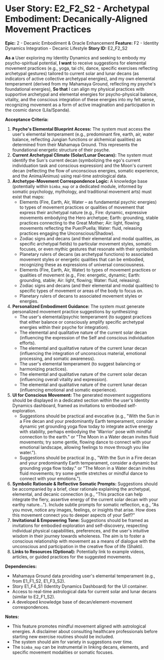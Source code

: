 # User Story: E2_F2_S2 - Archetypal Embodiment: Decanically-Aligned Movement Practices

**Epic:** 2 - Decanic Embodiment & Oracle Enhancement
**Feature:** F2 - Identity Dynamics Integration - Decanic Lifestyle
**Story ID:** E2_F2_S2

**As a** User exploring my Identity Dynamics and seeking to embody my psycho-spiritual potential,
**I want** to receive suggestions for elemental movement practices (e.g., yoga, tai chi, dance, specific exercises reflecting archetypal gestures) tailored to current solar and lunar decans (as indicators of active collective archetypal energies), and my own elemental temperament (derived from my Mahamaya Ground, reflecting my psyche's foundational energies),
**So that** I can align my physical practices with supportive archetypal and elemental energies for psycho-physical balance, vitality, and the conscious integration of these energies into my felt sense, recognizing movement as a form of active imagination and participation in the cosmic dance (Lila/Spanda).

**Acceptance Criteria:**

1.  **Psyche's Elemental Blueprint Access:** The system must access the user's elemental temperament (e.g., predominant fire, earth, air, water balance, reflecting Jungian functions or alchemical qualities) as determined from their Mahamaya Ground. This represents the foundational energetic structure of their psyche.
2.  **Current Archetypal Climate (Solar/Lunar Decans):** The system must identify the Sun's current decan (symbolizing the ego's current individuation task and conscious expression) and the Moon's current decan (reflecting the flow of unconscious energies, somatic experience, and the Anima/Animus) using real-time astrological data.
3.  **Archetype-Movement Correspondence Logic:** A knowledge base (potentially within `bimba_map` or a dedicated module, informed by somatic psychology, mythology, and traditional movement arts) must exist that maps:
    *   Elements (Fire, Earth, Air, Water – as fundamental psychic energies) to types of movement practices or qualities of movement that express their archetypal nature (e.g., Fire: dynamic, expressive movements embodying the Hero archetype; Earth: grounding, stable practices connecting to the Great Mother; Air: light, flowing movements reflecting the Puer/Puella; Water: fluid, releasing practices engaging the Unconscious/Shadow).
    *   Zodiac signs and decans (and their elemental and modal qualities, as specific archetypal fields) to particular movement styles, somatic focuses, or even mythic gestures that resonate with their symbolism.
    *   Planetary rulers of decans (as archetypal functions) to associated movement styles or energetic qualities that can be embodied, recognizing these as expressions of universal consciousness.
    *   Elements (Fire, Earth, Air, Water) to types of movement practices or qualities of movement (e.g., Fire: energetic, dynamic; Earth: grounding, stable; Air: light, flowing; Water: fluid, releasing).
    *   Zodiac signs and decans (and their elemental and modal qualities) to specific types of movement or areas of the body to focus on.
    *   Planetary rulers of decans to associated movement styles or energies.
4.  **Personalized Embodiment Guidance:** The system must generate personalized movement practice suggestions by synthesizing:
    *   The user's elemental/psychic temperament (to suggest practices that either balance or consciously amplify specific archetypal energies within their psyche for integration).
    *   The elemental and qualitative nature of the current solar decan (influencing the expression of the Self and conscious individuation efforts).
    *   The elemental and qualitative nature of the current lunar decan (influencing the integration of unconscious material, emotional processing, and somatic awareness).
    *   The user's elemental temperament (to suggest balancing or harmonizing practices).
    *   The elemental and qualitative nature of the current solar decan (influencing overall vitality and expression).
    *   The elemental and qualitative nature of the current lunar decan (influencing emotional and somatic experience).
5.  **UI for Conscious Movement:** The generated movement suggestions should be displayed in a dedicated section within the user's Identity Dynamics dashboard, framed as invitations to embodied self-exploration.
    *   Suggestions should be practical and evocative (e.g., "With the Sun in a Fire decan and your predominantly Earth temperament, consider a dynamic yet grounding yoga flow today to integrate active energy with stability, perhaps embodying the 'Warrior' pose with mindful connection to the earth." or "The Moon in a Water decan invites fluid movements; try some gentle, flowing dance to connect with your emotional landscape, allowing feelings to move through you like water.").
    *   Suggestions should be practical (e.g., "With the Sun in a Fire decan and your predominantly Earth temperament, consider a dynamic but grounding yoga flow today." or "The Moon in a Water decan invites fluid movements; try some gentle stretches or mindful dance to connect with your emotions.").
6.  **Symbolic Rationale & Reflective Somatic Prompts:** Suggestions should be accompanied by a brief, clear rationale explaining the archetypal, elemental, and decanic connection (e.g., "This practice can help integrate the fiery, assertive energy of the current solar decan with your earthy nature..."). Include subtle prompts for somatic reflection, e.g., "As you move, notice any images, feelings, or insights that arise. How does this movement connect you to deeper aspects of your Self?"
7.  **Invitational & Empowering Tone:** Suggestions should be framed as invitations for embodied exploration and self-discovery, respecting individual physical capabilities, preferences, and the user's intuitive wisdom in their journey towards wholeness. The aim is to foster a conscious relationship with movement as a means of dialogue with the unconscious and participation in the creative flow of life (Shakti).
8.  **Links to Resources (Optional):** Potentially link to example videos, articles, or guided practices for the suggested movements.

**Dependencies:**

*   Mahamaya Ground data providing user's elemental temperament (e.g., from E1_F1_S2, E1_F3_S2).
*   Story E1_F4_S1 (Identity Dynamics Dashboard) for the UI container.
*   Access to real-time astrological data for current solar and lunar decans (similar to E2_F1_S2).
*   A developed knowledge base of decan/element-movement correspondences.

**Notes:**

*   This feature promotes mindful movement aligned with astrological energies. A disclaimer about consulting healthcare professionals before starting new exercise routines should be included.
*   The system should aim for variety in suggestions over time.
*   The `bimba_map` can be instrumental in linking decans, elements, and specific movement modalities or somatic focuses.